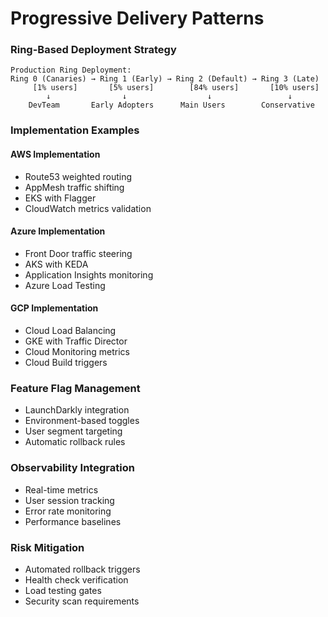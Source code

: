 # Progressive Delivery Patterns

### Ring-Based Deployment Strategy

```ascii
Production Ring Deployment:
Ring 0 (Canaries) → Ring 1 (Early) → Ring 2 (Default) → Ring 3 (Late)
     [1% users]       [5% users]        [84% users]       [10% users]
        ↓                ↓                  ↓                 ↓
    DevTeam       Early Adopters      Main Users        Conservative
```

### Implementation Examples

#### AWS Implementation

* Route53 weighted routing
* AppMesh traffic shifting
* EKS with Flagger
* CloudWatch metrics validation

#### Azure Implementation

* Front Door traffic steering
* AKS with KEDA
* Application Insights monitoring
* Azure Load Testing

#### GCP Implementation

* Cloud Load Balancing
* GKE with Traffic Director
* Cloud Monitoring metrics
* Cloud Build triggers

### Feature Flag Management

* LaunchDarkly integration
* Environment-based toggles
* User segment targeting
* Automatic rollback rules

### Observability Integration

* Real-time metrics
* User session tracking
* Error rate monitoring
* Performance baselines

### Risk Mitigation

* Automated rollback triggers
* Health check verification
* Load testing gates
* Security scan requirements
